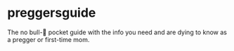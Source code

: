 # preggersguide
The no bull-💩 pocket guide with the info you need and are dying to know as a pregger or first-time mom.
